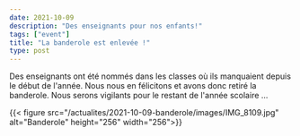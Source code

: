 ```yaml
---
date: 2021-10-09
description: "Des enseignants pour nos enfants!"
tags: ["event"]
title: "La banderole est enlevée !"
type: post
---
```



Des enseignants ont été nommés dans les classes où ils manquaient depuis le début de l'année. Nous nous en félicitons et avons donc retiré la banderole. Nous serons vigilants 
pour le restant de l'année scolaire ... 


{{< figure src="/actualites/2021-10-09-banderole/images/IMG_8109.jpg" alt="Banderole" height="256" width="256">}}


